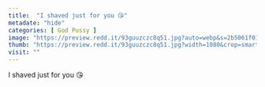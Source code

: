 ```yaml
---
title:  "I shaved just for you 😘"
metadate: "hide"
categories: [ God Pussy ]
image: "https://preview.redd.it/93guuzczc8q51.jpg?auto=webp&s=2b5061f01f3ccf6e9b9872e2717c9f67cca541d0"
thumb: "https://preview.redd.it/93guuzczc8q51.jpg?width=1080&crop=smart&auto=webp&s=7b506ba4c61c2823531296d99c808a1553a4e248"
visit: ""
---
```

I shaved just for you 😘
